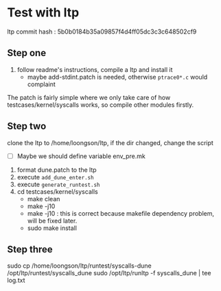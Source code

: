 # Test with ltp

ltp commit hash : 5b0b0184b35a09857f4d4ff05dc3c3c648502cf9 

## Step one
1. follow readme's instructions, compile a ltp and install it
    - maybe add-stdint.patch is needed, otherwise `ptrace0*.c` would complaint

The patch is fairly simple where we only take care of how testcases/kernel/syscalls works, so
compile other modules firstly.

## Step two
clone the ltp to /home/loongson/ltp, if the dir changed, change the script

- [ ] Maybe we should define variable env_pre.mk

1. format dune.patch to the ltp
2. execute `add_dune_enter.sh`
3. execute `generate_runtest.sh`
4. cd testcases/kernel/syscalls
    - make clean
    - make -j10
    - make -j10 : this is correct because makefile dependency problem, will be fixed later.
    - sudo make install

## Step three
sudo cp /home/loongson/ltp/runtest/syscalls-dune /opt/ltp/runtest/syscalls_dune
sudo /opt/ltp/runltp -f syscalls_dune | tee log.txt
